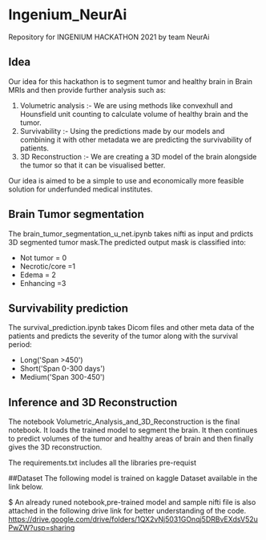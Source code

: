 # Ingenium_NeurAi
Repository for INGENIUM HACKATHON 2021 by team NeurAi

## Idea
Our idea for this hackathon is to segment tumor and healthy brain in Brain MRIs and then provide further analysis such as:
1. Volumetric analysis :- We are using methods like convexhull and Hounsfield unit counting to calculate volume of healthy brain  and the tumor.
2. Survivability :- Using the predictions made by our models and combining it with other metadata we are predicting the survivability of patients.
3. 3D Reconstruction :- We are creating a 3D model of the brain alongside the tumor so that it can be visualised better.

Our idea is aimed to be a simple to use and economically more feasible solution for underfunded medical institutes.

## Brain Tumor segmentation
The brain_tumor_segmentation_u_net.ipynb takes nifti as input and prdicts 3D segmented tumor mask.The predicted output mask is classified into:
* Not tumor = 0
* Necrotic/core =1
* Edema = 2
* Enhancing =3

## Survivability prediction
The survival_prediction.ipynb takes Dicom files and other meta data of the patients and predicts the severity of the tumor along with the survival period:
* Long('Span >450')
* Short('Span 0-300 days')
* Medium('Span 300-450')

## Inference and 3D Reconstruction
The notebook Volumetric_Analysis_and_3D_Reconstruction is the final notebook. It loads the trained model to segment the brain. It then continues to predict volumes of the tumor and healthy areas of brain and then finally gives the 3D reconstruction.

The requirements.txt includes all the libraries pre-requist

##Dataset
The following model is trained on kaggle Dataset available in the link below.

$ An already runed notebook,pre-trained model and sample nifti file is also attached in the following drive link for better understanding of the code.
https://drive.google.com/drive/folders/1QX2vNj5031GOnqj5DRBvEXdsV52uPwZW?usp=sharing
